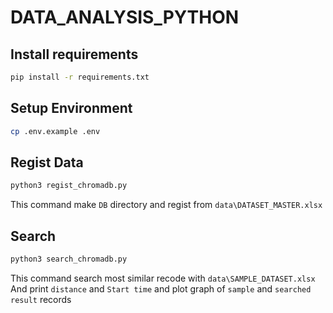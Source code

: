 # DATA_ANALYSIS_PYTHON

## Install requirements
```bash
pip install -r requirements.txt
```

## Setup Environment
```bash
cp .env.example .env
```

## Regist Data
```bash
python3 regist_chromadb.py
```
This command make `DB` directory and regist from `data\DATASET_MASTER.xlsx`

## Search
```bash
python3 search_chromadb.py
```
This command search most similar recode with `data\SAMPLE_DATASET.xlsx`
And print `distance` and `Start time`
and plot graph of `sample` and `searched result` records
